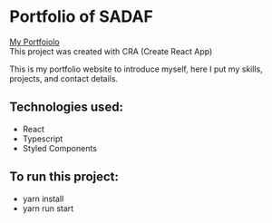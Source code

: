 
# Portfolio of SADAF
<a href="https://portfolio-2025-murex-five.vercel.app/">
My Portfoiolo 
</a>
<br/>
This project was created with CRA (Create React App)

This is my portfolio website to introduce myself, here I put my skills, projects, and contact details.

## Technologies used:

- React
- Typescript
- Styled Components

## To run this project:

- yarn install
- yarn run start
